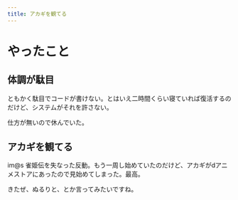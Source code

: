 ```yaml
---
title: アカギを観てる
---
```


# やったこと

## 体調が駄目

ともかく駄目でコードが書けない。とはいえ二時間くらい寝ていれば復活するのだけど、システムがそれを許さない。

仕方が無いので休んでいた。

## アカギを観てる

im@s 雀姫伝を失なった反動。もう一周し始めていたのだけど、アカギがdアニメストアにあったので見始めてしまった。最高。

きたぜ、ぬるりと、とか言ってみたいですね。
